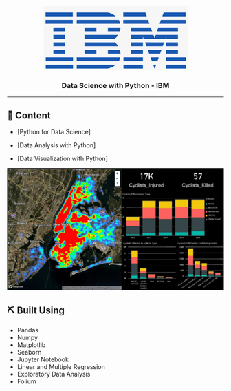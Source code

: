 <div align="center">

![img](img/ibm.png)

</div>


<h3 align="center">Data Science with Python - IBM</h3>


---

## 📝 Content

- [Python for Data Science]

- [Data Analysis with Python]

- [Data Visualization with Python]

![img](img/analytics.jpg)

## ⛏️ Built Using <a name = "Studied using"></a>

- Pandas
- Numpy
- Matplotlib
- Seaborn
- Jupyter Notebook
- Linear and Multiple Regression
- Exploratory Data Analysis
- Folium
